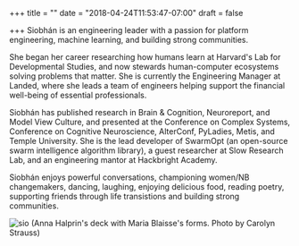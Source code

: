 +++
title = ""
date = "2018-04-24T11:53:47-07:00"
draft = false

+++
Siobhán is an engineering leader with a passion for platform engineering, 
machine learning, and building strong communities.

She began her career researching how humans learn at Harvard's Lab for
Developmental Studies, and now stewards human-computer ecosystems 
solving problems that matter. She is currently the Engineering Manager at Landed, 
where she leads a team of engineers helping support the financial well-being of 
essential professionals.

Siobhán has published research in Brain & Cognition, Neuroreport, and
Model View Culture, and presented at the Conference on Complex Systems,
Conference on Cognitive Neuroscience, AlterConf, PyLadies, Metis, and
Temple University. She is the lead developer of SwarmOpt (an open-source swarm 
intelligence algorithm library), a guest researcher at Slow Research Lab,
and an engineering mantor at Hackbright Academy. 

Siobhán enjoys powerful conversations, championing women/NB changemakers, 
dancing, laughing, enjoying delicious food, reading poetry,
supporting friends through life transistions and building strong communities.

![sio](skc_blaisse.jpg)
(Anna Halprin's deck with Maria Blaisse's forms. Photo by Carolyn Strauss)
